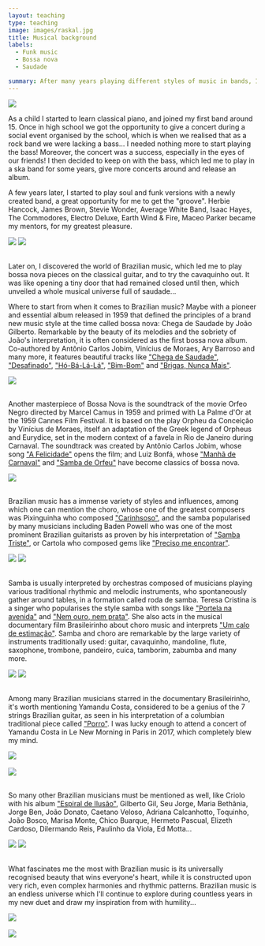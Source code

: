 ```yaml
---
layout: teaching
type: teaching
image: images/raskal.jpg
title: Musical background
labels:
  - Funk music
  - Bossa nova
  - Saudade

summary: After many years playing different styles of music in bands, I literally fell in love with the beauty of Brazilian music.
---
```


<img class="ui medium right floated image" src="/images/62funk.jpg">

As a child I started to learn classical piano, and joined my first band around 15. Once in high school we got the opportunity to give a concert during a social event organised by the school, which is when we realised that as a rock band we were lacking a bass... I needed nothing more to start playing the bass! Moreover, the concert was a success, especially in the eyes of our friends! I then decided to keep on with the bass, which led me to play in a ska band for some years, give more concerts around and release an album. <br />

A few years later, I started to play soul and funk versions with a newly created band, a great opportunity for me to get the "groove". Herbie Hancock, James Brown, Stevie Wonder, Average White Band, Isaac Hayes, The Commodores, Electro Deluxe, Earth Wind & Fire, Maceo Parker became my mentors, for my greatest pleasure.
<br />

<div class="ui grid">
  <div class="ui medium centered images">
    <img class="ui image" src="/images/fai2.jpg">
    <img class="ui image" src="/images/fai.jpg">
  </div>
</div>
<br />

Later on, I discovered the world of Brazilian music, which led me to play bossa nova pieces on the classical guitar, and to try the cavaquinho out. It was like opening a tiny door that had remained closed until then, which unveiled a whole musical universe full of saudade...
<br />

Where to start from when it comes to Brazilian music? Maybe with a pioneer and essential album released in 1959 that defined the principles of a brand new music style at the time called bossa nova: Chega de Saudade by João Gilberto. Remarkable by the beauty of its melodies and the sobriety of João's interpretation, it is often considered as the first bossa nova album. Co-authored by Antônio Carlos Jobim, Vinícius de Moraes, Ary Barroso and many more, it features beautiful tracks like ["Chega de Saudade"](https://www.youtube.com/watch?v=yUuJrpP0Mak), ["Desafinado"](https://www.youtube.com/watch?v=g6w3a2v_50U), ["Hó-Bá-Lá-Lá"](https://www.youtube.com/watch?v=eKy6NJO8GPQ), ["Bim-Bom"](https://www.youtube.com/watch?v=4JVi6iAQpJg) and ["Brigas, Nunca Mais"](https://www.youtube.com/watch?v=MDs0rh3UTgc).

<div class="one wide column">
  <img class="ui centered medium image" src="/images/joao.jpg">
</div>
<br />

Another masterpiece of Bossa Nova is the soundtrack of the movie Orfeo Negro directed by Marcel Camus in 1959 and primed with La Palme d'Or at the 1959 Cannes Film Festival. It is based on the play Orpheu da Conceição by Vinícius de Moraes, itself an adaptation of the Greek legend of Orpheus and Eurydice, set in the modern context of a favela in Rio de Janeiro during Carnaval. The soundtrack was created by Antônio Carlos Jobim, whose song ["A Felicidade"](https://www.youtube.com/watch?v=izlxyBOpuO4) opens the film; and Luiz Bonfá, whose ["Manhã de Carnaval"](https://www.youtube.com/watch?v=nVkDfnGobmI) and ["Samba de Orfeu"](https://www.youtube.com/watch?v=mnInVmowNu8) have become classics of bossa nova.

<div class="one wide column">
  <img class="ui centered medium image" src="/images/orfeu_negro.jpg">
</div>
<br />

Brazilian music has a immense variety of styles and influences, among which one can mention the choro, whose one of the greatest composers was Pixinguinha who composed ["Carinhsoso"](https://www.youtube.com/watch?v=8IhqXDQkWpQ), and the samba popularised by many musicians including Baden Powell who was one of the most prominent Brazilian guitarists as proven by his interpretation of ["Samba Triste"](https://www.youtube.com/watch?v=TSUNbvb-DWg), or Cartola who composed gems like ["Preciso me encontrar"](https://www.youtube.com/watch?v=fUjOfsoBhMY).
<br />

<div class="ui grid">
  <div class="ui medium centered images">
    <img class="ui image" src="/images/baden.jpg">
    <img class="ui image" src="/images/pixinguinha.jpg">
  </div>
</div>
<br />

Samba is usually interpreted by orchestras composed of musicians playing various traditional rhythmic and melodic instruments, who spontaneously gather around tables, in a formation called roda de samba. Teresa Cristina is a singer who popularises the style samba with songs like ["Portela na avenida"](https://www.youtube.com/watch?v=ZmumSvvsAUM) and ["Nem ouro, nem prata"](https://www.youtube.com/watch?v=IXddWFQyIaM). She also acts in the musical documentary film Brasileirinho about choro music and interprets ["Um calo de estimação"](https://www.youtube.com/watch?v=hDlbRo9HECk). Samba and choro are remarkable by the large variety of instruments traditionally used: guitar, cavaquinho, mandoline, flute, saxophone, trombone, pandeiro, cuíca, tamborim, zabumba and many more.
<br />

<div class="ui grid">
  <div class="ui medium centered images">
    <img class="ui image" src="/images/roda.jpg">
    <img class="ui image" src="/images/teresa.jpg">
  </div>
</div>
<br />

Among many Brazilian musicians starred in the documentary Brasileirinho, it's worth mentioning Yamandu Costa, considered to be a genius of the 7 strings Brazilian guitar, as seen in his interpretation of a columbian traditional piece called ["Porro"](https://www.youtube.com/watch?v=EXeHPUMpM2U). I was lucky enough to attend a concert of Yamandu Costa in Le New Morning in Paris in 2017, which completely blew my mind.

<div class="one wide column">
  <img class="ui centered medium image" src="/images/yamandu.jpg">
</div>
<br />

<div class="one wide column">
  <img class="ui centered medium image" src="/images/yamandu_new_morning.jpg">
</div>
<br />

So many other Brazilian musicians must be mentioned as well, like Criolo with his album ["Espiral de Ilusão"](https://www.youtube.com/watch?v=JDDxo7lcckI&t=303s), Gilberto Gil, Seu Jorge, Maria Bethânia, Jorge Ben, João Donato, Caetano Veloso, Adriana Calcanhotto, Toquinho, João Bosco, Marisa Monte, Chico Buarque, Hermeto Pascual, Elizeth Cardoso, Dilermando Reis, Paulinho da Viola, Ed Motta...
<br />

<div class="ui grid">
  <div class="ui medium centered images">
    <img class="ui image" src="/images/toquinho.jpg">
    <img class="ui image" src="/images/cartola.jpg">
  </div>
</div>
<br />

What fascinates me the most with Brazilian music is its universally recognised beauty that wins everyone's heart, while it is constructed upon very rich, even complex harmonies and rhythmic patterns. Brazilian music is an endless universe which I'll continue to explore during countless years in my new duet and draw my inspiration from with humility...

<div class="one wide column">
  <img class="ui centered medium image" src="/images/guitar.jpg">
</div>

<br />

<div class="one wide column">
  <img class="ui centered medium image" src="/images/cavaquinho2.jpg">
</div>
